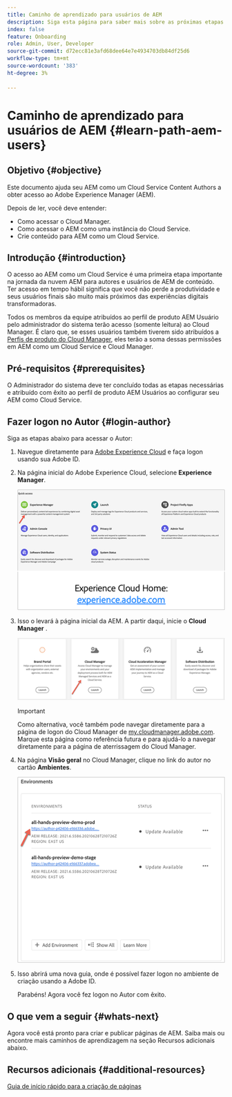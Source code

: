 ```yaml
---
title: Caminho de aprendizado para usuários de AEM
description: Siga esta página para saber mais sobre as próximas etapas após obter acesso, se você for um usuário AEM
index: false
feature: Onboarding
role: Admin, User, Developer
source-git-commit: d72ecc81e3afd68dee64e7e4934703db84df25d6
workflow-type: tm+mt
source-wordcount: '383'
ht-degree: 3%

---
```


# Caminho de aprendizado para usuários de AEM {#learn-path-aem-users}

## Objetivo {#objective}

Este documento ajuda seu AEM como um Cloud Service Content Authors a obter acesso ao Adobe Experience Manager (AEM).

Depois de ler, você deve entender:

* Como acessar o Cloud Manager.
* Como acessar o AEM como uma instância do Cloud Service.
* Crie conteúdo para AEM como um Cloud Service.

## Introdução  {#introduction}

O acesso ao AEM como um Cloud Service é uma primeira etapa importante na jornada da nuvem AEM para autores e usuários de AEM de conteúdo. Ter acesso em tempo hábil significa que você não perde a produtividade e seus usuários finais são muito mais próximos das experiências digitais transformadoras.

Todos os membros da equipe atribuídos ao perfil de produto AEM Usuário pelo administrador do sistema terão acesso (somente leitura) ao Cloud Manager. É claro que, se esses usuários também tiverem sido atribuídos a [Perfis de produto do Cloud Manager](https://experienceleague.adobe.com/docs/experience-manager-cloud-service/onboarding/onboarding-concepts/aem-cs-team-product-profiles.html?lang=en#cloud-manager-product-profiles), eles terão a soma dessas permissões em AEM como um Cloud Service e Cloud Manager.

## Pré-requisitos  {#prerequisites}

O Administrador do sistema deve ter concluído todas as etapas necessárias e atribuído com êxito ao perfil de produto AEM Usuários ao configurar seu AEM como Cloud Service.

## Fazer logon no Autor {#login-author}

Siga as etapas abaixo para acessar o Autor:

1. Navegue diretamente para [Adobe Experience Cloud](https://experience.adobe.com) e faça logon usando sua Adobe ID.

1. Na página inicial do Adobe Experience Cloud, selecione **Experience Manager**.

   ![](/help/journey-onboarding/assets/setup-resources2.png)

1. Isso o levará à página inicial da AEM. A partir daqui, inicie o **Cloud Manager** .

   ![](/help/journey-onboarding/assets/setup-resources3.png)

   >[!IMPORTANT]
   >Como alternativa, você também pode navegar diretamente para a página de logon do Cloud Manager de [my.cloudmanager.adobe.com](https://my.cloudmanager.adobe.com/). Marque esta página como referência futura e para ajudá-lo a navegar diretamente para a página de aterrissagem do Cloud Manager.

1. Na página **Visão geral** no Cloud Manager, clique no link do autor no cartão **Ambientes**.

   ![](/help/journey-onboarding/assets/author-environ.png)

1. Isso abrirá uma nova guia, onde é possível fazer logon no ambiente de criação usando a Adobe ID.

   Parabéns! Agora você fez logon no Autor com êxito.

## O que vem a seguir {#whats-next}

Agora você está pronto para criar e publicar páginas de AEM. Saiba mais ou encontre mais caminhos de aprendizagem na seção Recursos adicionais abaixo.

## Recursos adicionais {#additional-resources}

[Guia de início rápido para a criação de páginas](https://experienceleague.adobe.com/docs/experience-manager-cloud-service/sites/authoring/getting-started/quick-start.html?lang=en)